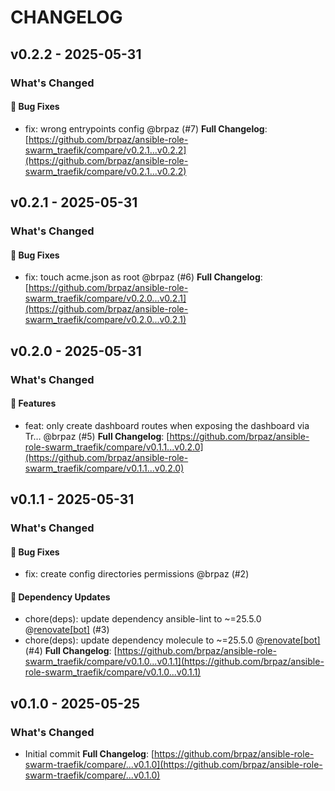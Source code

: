# CHANGELOG

## v0.2.2 - 2025-05-31

### What's Changed

#### 🐛 Bug Fixes

- fix: wrong entrypoints config @brpaz (#7)
  **Full Changelog**: [https://github.com/brpaz/ansible-role-swarm_traefik/compare/v0.2.1...v0.2.2](https://github.com/brpaz/ansible-role-swarm_traefik/compare/v0.2.1...v0.2.2)

## v0.2.1 - 2025-05-31

### What's Changed

#### 🐛 Bug Fixes

- fix: touch acme.json as root @brpaz (#6)
  **Full Changelog**: [https://github.com/brpaz/ansible-role-swarm_traefik/compare/v0.2.0...v0.2.1](https://github.com/brpaz/ansible-role-swarm_traefik/compare/v0.2.0...v0.2.1)

## v0.2.0 - 2025-05-31

### What's Changed

#### 🚀 Features

- feat: only create dashboard routes when exposing the dashboard via Tr… @brpaz (#5)
  **Full Changelog**: [https://github.com/brpaz/ansible-role-swarm_traefik/compare/v0.1.1...v0.2.0](https://github.com/brpaz/ansible-role-swarm_traefik/compare/v0.1.1...v0.2.0)

## v0.1.1 - 2025-05-31

### What's Changed

#### 🐛 Bug Fixes

- fix: create config directories permissions @brpaz (#2)

#### 🧩 Dependency Updates

- chore(deps): update dependency ansible-lint to ~=25.5.0 @[renovate[bot]](https://github.com/apps/renovate) (#3)
- chore(deps): update dependency molecule to ~=25.5.0 @[renovate[bot]](https://github.com/apps/renovate) (#4)
  **Full Changelog**: [https://github.com/brpaz/ansible-role-swarm_traefik/compare/v0.1.0...v0.1.1](https://github.com/brpaz/ansible-role-swarm_traefik/compare/v0.1.0...v0.1.1)

## v0.1.0 - 2025-05-25

### What's Changed

* Initial commit
  **Full Changelog**: [https://github.com/brpaz/ansible-role-swarm-traefik/compare/...v0.1.0](https://github.com/brpaz/ansible-role-swarm-traefik/compare/...v0.1.0)
